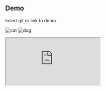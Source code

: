 
## Demo

Insert gif or link to demo

![cat](https://media.giphy.com/media/vFKqnCdLPNOKc/giphy.gif)
![dog](https://github.com/hughwp/perlin-noise-animated/blob/main/Untitleddesign-ezgif.com-optimize.gif)


<div style="position: relative; padding-bottom: 56.25%; height: 0;"><iframe id="js_video_iframe" src="https://jumpshare.com/embed/isHlXNpUv1GEusxRXiha" 